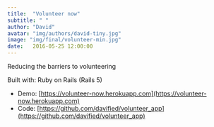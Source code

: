 ```yaml
---
title:  "Volunteer now"
subtitle: " "
author: "David"
avatar: "img/authors/david-tiny.jpg"
image: "img/final/volunteer-min.jpg"
date:   2016-05-25 12:00:00
---
```



Reducing the barriers to volunteering

Built with: Ruby on Rails (Rails 5)  
* Demo: [https://volunteer-now.herokuapp.com](https://volunteer-now.herokuapp.com)  
* Code: [https://github.com/davified/volunteer_app](https://github.com/davified/volunteer_app)  
